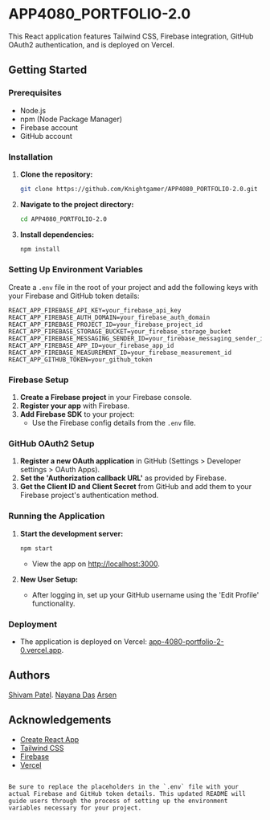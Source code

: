 # APP4080_PORTFOLIO-2.0

This React application features Tailwind CSS, Firebase integration, GitHub OAuth2 authentication, and is deployed on Vercel.

## Getting Started

### Prerequisites

- Node.js
- npm (Node Package Manager)
- Firebase account
- GitHub account

### Installation

1. **Clone the repository:**
   ```sh
   git clone https://github.com/Knightgamer/APP4080_PORTFOLIO-2.0.git
   ```
2. **Navigate to the project directory:**
   ```sh
   cd APP4080_PORTFOLIO-2.0
   ```
3. **Install dependencies:**
   ```sh
   npm install
   ```

### Setting Up Environment Variables

Create a `.env` file in the root of your project and add the following keys with your Firebase and GitHub token details:

```plaintext
REACT_APP_FIREBASE_API_KEY=your_firebase_api_key
REACT_APP_FIREBASE_AUTH_DOMAIN=your_firebase_auth_domain
REACT_APP_FIREBASE_PROJECT_ID=your_firebase_project_id
REACT_APP_FIREBASE_STORAGE_BUCKET=your_firebase_storage_bucket
REACT_APP_FIREBASE_MESSAGING_SENDER_ID=your_firebase_messaging_sender_id
REACT_APP_FIREBASE_APP_ID=your_firebase_app_id
REACT_APP_FIREBASE_MEASUREMENT_ID=your_firebase_measurement_id
REACT_APP_GITHUB_TOKEN=your_github_token
```

### Firebase Setup

1. **Create a Firebase project** in your Firebase console.
2. **Register your app** with Firebase.
3. **Add Firebase SDK** to your project:
   - Use the Firebase config details from the `.env` file.

### GitHub OAuth2 Setup

1. **Register a new OAuth application** in GitHub (Settings > Developer settings > OAuth Apps).
2. **Set the 'Authorization callback URL'** as provided by Firebase.
3. **Get the Client ID and Client Secret** from GitHub and add them to your Firebase project's authentication method.

### Running the Application

1. **Start the development server:**
   ```sh
   npm start
   ```
   - View the app on [http://localhost:3000](http://localhost:3000).

2. **New User Setup:**
   - After logging in, set up your GitHub username using the 'Edit Profile' functionality.

### Deployment

- The application is deployed on Vercel: [app-4080-portfolio-2-0.vercel.app](https://app-4080-portfolio-2-0.vercel.app).


## Authors
[Shivam Patel](https://github.com/Knightgamer/).
[Nayana Das](https://github.com/noyonaa/)
[Arsen](https://github.com/arsenhh-byte)

## Acknowledgements

- [Create React App](https://reactjs.org/docs/create-a-new-react-app.html)
- [Tailwind CSS](https://tailwindcss.com/)
- [Firebase](https://firebase.google.com/)
- [Vercel](https://vercel.com/)
```

Be sure to replace the placeholders in the `.env` file with your actual Firebase and GitHub token details. This updated README will guide users through the process of setting up the environment variables necessary for your project.